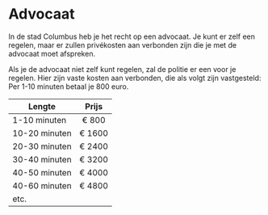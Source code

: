 # Advocaat

In de stad Columbus heb je het recht op een advocaat. Je kunt er zelf een regelen, maar er zullen privékosten aan verbonden zijn die je met de advocaat moet afspreken. 

Als je de advocaat niet zelf kunt regelen, zal de politie er een voor je regelen. Hier zijn vaste kosten aan verbonden, die als volgt zijn vastgesteld:
Per 1-10 minuten betaal je 800 euro.

| Lengte | Prijs |
|---|:---:|
| 1-10 minuten | € 800  |
| 10-20 minuten| € 1600 |
| 20-30 minuten| € 2400 |
| 30-40 minuten| € 3200 |
| 40-50 minuten| € 4000 |
| 40-60 minuten| € 4800 |
| etc.                  |